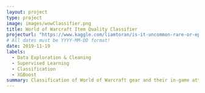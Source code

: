 ```yaml
---
layout: project
type: project
image: images/wowClassifier.png
title: World of Warcraft Item Quality Classifier
projecturl: "https://www.kaggle.com/liamtoran/is-it-uncommon-rare-or-epic?"
# All dates must be YYYY-MM-DD format!
date: 2019-11-19
labels:
  - Data Exploration & Cleaning
  - Supervised Learning
  - Classification
  - XGBoost
summary: Classification of World of Warcraft gear and their in-game attributes.
---
```

